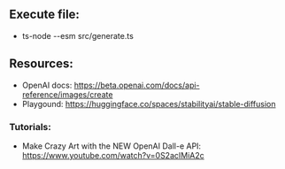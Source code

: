 ## Execute file:

- ts-node --esm src/generate.ts

## Resources:

- OpenAI docs: https://beta.openai.com/docs/api-reference/images/create
- Playgound: https://huggingface.co/spaces/stabilityai/stable-diffusion

### Tutorials:

- Make Crazy Art with the NEW OpenAI Dall-e API: https://www.youtube.com/watch?v=0S2acIMiA2c

